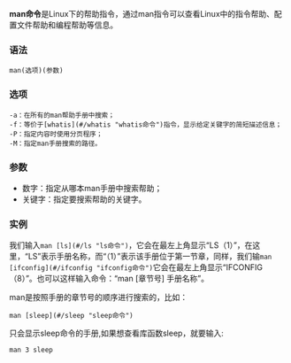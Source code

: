 **man命令**是Linux下的帮助指令，通过man指令可以查看Linux中的指令帮助、配置文件帮助和编程帮助等信息。

### 语法  

```
man(选项)(参数)
```

### 选项  

```
-a：在所有的man帮助手册中搜索；
-f：等价于[whatis](#/whatis "whatis命令")指令，显示给定关键字的简短描述信息；
-P：指定内容时使用分页程序；
-M：指定man手册搜索的路径。
```

### 参数  

*   数字：指定从哪本man手册中搜索帮助；
*   关键字：指定要搜索帮助的关键字。

### 实例  

我们输入`man [ls](#/ls "ls命令")`，它会在最左上角显示“LS（1）”，在这里，“LS”表示手册名称，而“（1）”表示该手册位于第一节章，同样，我们输`man [ifconfig](#/ifconfig "ifconfig命令")`它会在最左上角显示“IFCONFIG（8）”。也可以这样输入命令：“man [章节号] 手册名称”。

man是按照手册的章节号的顺序进行搜索的，比如：

```
man [sleep](#/sleep "sleep命令")
```

只会显示sleep命令的手册,如果想查看库函数sleep，就要输入:

```
man 3 sleep
```